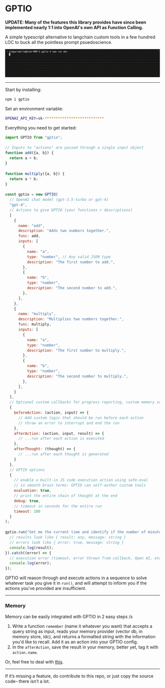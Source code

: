 # GPTIO

**UPDATE: Many of the features this library provides have since been implemented nearly 1:1 into OpenAI's own API as Function Calling.**

A simple typescript alternative to langchain custom tools in a few hundred LOC to buck all the pointless prompt psuedoscience.

![Demo Gif](examples/demo.gif)

---

Start by installing:

```bash
npm i gptio
```

Set an environment variable:

```bash
OPENAI_API_KEY=sk-***************************
```

Everything you need to get started:

```js
import GPTIO from "gptio";

// Inputs to "actions" are passed through a single input object
function add({a, b}) {
  return a + b;
}

function multiply({a, b}) {
  return a * b;
}

const gptio = new GPTIO(
  // OpenAI chat model (gpt-3.5-turbo or gpt-4)
  "gpt-4",
  // Actions to give GPTIO (your functions + descriptions)
  [
    {
      name: "add",
      description: "Adds two numbers together.",
      func: add,
      inputs: [
        {
          name: "a",
          type: "number", // Any valid JSON type
          description: "The first number to add.",
        },
        {
          name: "b",
          type: "number",
          description: "The second number to add.",
        },
      ],
    },
    {
      name: "multiply",
      description: "Multiplies two numbers together.",
      func: multiply,
      inputs: [
        {
          name: "a",
          type: "number",
          description: "The first number to multiply.",
        },
        {
          name: "b",
          type: "number",
          description: "The second number to multiply.",
        },
      ],
    }
  ],
  // Optional custom callbacks for progress reporting, custom memory schemes, or early exits
  {
    beforeAction: (action, input) => {
      // Add custom logic that should be run before each action
      // throw an error to interrupt and end the run
    },
    afterAction: (action, input, result) => {
      // ...run after each action is executed
    },
    afterThought: (thought) => {
      // ...run after each thought is generated
    }
  },
  // GPTIO options
  {
    // enable a built-in JS code execution action using safe-eval
    // in smooth brain terms: GPTIO can self-author custom tools
    evaluation: true,
    // print the entire chain of thought at the end
    debug: true,
    // timeout in seconds for the entire run
    timeout: 100
  }
);

gptio.run("Get me the current time and identify if the number of minutes is a prime number.").then((result) => {
  // results look like { result: any, message: string }
  // errors look like { error: true, message: string }
  console.log(result);
}).catch((error) => {
  // execution error (timeout, error thrown from callback, Open AI, etc.)
  console.log(error);
});
```

GPTIO will reason through and execute actions in a sequence to solve whatever task you give it in `run()`, and will attempt to inform you if the actions you've provided are insufficient.

---

### Memory

Memory can be easily integrated with GPTIO in 2 easy steps /s

1. Write a function `remember` (name it whatever you want) that accepts a query string as input, reads your memory provider (vector db, in memory store, idc), and returns a formatted string with the information you'd like to recall. Add it as an action into your GPTIO config.
2. In the `afterAction`, save the result in your memory, better yet, tag it with `action.name`.

Or, feel free to deal with [this](https://python.langchain.com/en/latest/reference/modules/memory.html).

---


If it’s missing a feature, do contribute to this repo, or just copy the source code– there isn’t a lot.

